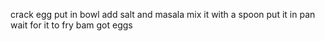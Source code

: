 crack egg
put in bowl
add salt and masala
mix it with a spoon
put it in pan wait for it to fry
bam got eggs